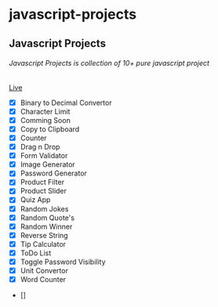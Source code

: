 # javascript-projects

## Javascript Projects

###### Javascript Projects is collection of 10+ pure javascript project

[Live](https://sid02.github.io/javascript-projects/)

- [x] Binary to Decimal Convertor
- [x] Character Limit
- [x] Comming Soon
- [x] Copy to Clipboard
- [x] Counter
- [x] Drag n Drop
- [x] Form Validator
- [x] Image Generator
- [x] Password Generator
- [x] Product Filter
- [x] Product Slider
- [x] Quiz App
- [x] Random Jokes
- [x] Random Quote's
- [x] Random Winner
- [x] Reverse String
- [x] Tip Calculator
- [x] ToDo List
- [x] Toggle Password Visibility
- [x] Unit Convertor
- [x] Word Counter
- []
